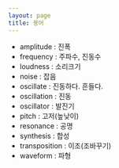 ```yaml
---
layout: page
title: 용어
---
```


- amplitude : 진폭
- frequency : 주파수, 진동수
- loudness : 소리크기
- noise : 잡음
- oscillate : 진동하다. 흔들다.
- oscillation : 진동
- oscillator : 발진기
- pitch : 고저(높낮이)
- resonance : 공명
- synthesis : 합성
- transposition : 이조(조바꾸기)
- waveform : 파형
